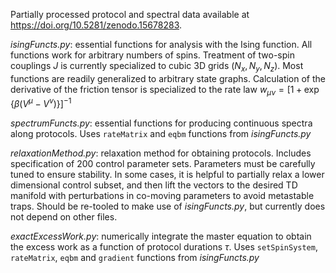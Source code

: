Partially processed protocol and spectral data available at https://doi.org/10.5281/zenodo.15678283.  

*isingFuncts.py*: essential functions for analysis with the Ising function. All functions work for arbitrary numbers of spins. Treatment of two-spin couplings $J$ is currently specialized to cubic 3D grids $(N_x, N_y, N_z)$. Most functions are readily generalized to arbitrary state graphs. Calculation of the derivative of the friction tensor is specialized to the rate law $w_{\mu\nu} = \left[1 + \exp\left\lbrace \beta (V^\mu - V^\nu) \right\rbrace \right]^{-1}$  

*spectrumFuncts.py*: essential functions for producing continuous spectra along protocols. Uses `rateMatrix` and `eqbm` functions from *isingFuncts.py* 

*relaxationMethod.py*: relaxation method for obtaining protocols. Includes specification of 200 control parameter sets. Parameters must be carefully tuned to ensure stability. In some cases, it is helpful to partially relax a lower dimensional control subset, and then lift the vectors to the desired TD manifold with perturbations in co-moving parameters to avoid metastable traps. Should be re-tooled to make use of *isingFuncts.py*, but currently does not depend on other files. 

*exactExcessWork.py*: numerically integrate the master equation to obtain the excess work as a function of protocol durations $\tau$. Uses `setSpinSystem`, `rateMatrix`, `eqbm` and `gradient` functions from *isingFuncts.py* 